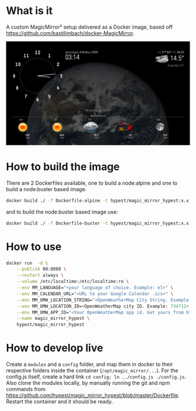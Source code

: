 # What is it

A custom MagicMirror² setup delivered as a Docker image, based off https://github.com/bastilimbach/docker-MagicMirror.

![Screenshot of the MagicMirror² setup by Hypest](magic_mirror_hypest.png)

# How to build the image

There are 2 Dockerfiles available, one to build a node:alpine and one to build a node:buster based image.

```bash
docker build ./ -f Dockerfile-alpine -t hypest/magic_mirror_hypest:x.x.x
```
and to build the node:buster based image use:

```bash
docker build ./ -f Dockerfile-buster -t hypest/magic_mirror_hypest:x.x.x-buster
```

# How to use

```bash
docker run  -d \
    --publish 80:8080 \
    --restart always \
    --volume /etc/localtime:/etc/localtime:ro \
    --env MM_LANGUAGE="<your language of choice. Example: el>" \
    --env MM_CALENDAR_URL="<URL to your Google Calendar .ics>" \
    --env MM_OMW_LOCATION_STRING="<OpenWeatherMap City String. Example: Peraia, GR>" \
    --env MM_OMW_LOCATION_ID=<OpenWeatherMap city ID. Example: 734712> \
    --env MM_OMW_APP_ID="<Your OpenWeatherMap app id. Get yours from https://openweathermap.org/appid>" \
    --name magic_mirror_hypest \
    hypest/magic_mirror_hypest
```

# How to develop live

Create a `modules` and a `config` folder, and map them in docker to their respective folders inside the container (`/opt/magic_mirror/...`). For the config.js itself, create a hard link `cd config; ln ../config.js ./config.js`. Also clone the modules locally, by manually running the git and npm commands from https://github.com/hypest/magic_mirror_hypest/blob/master/Dockerfile. Restart the container and it should be ready.

